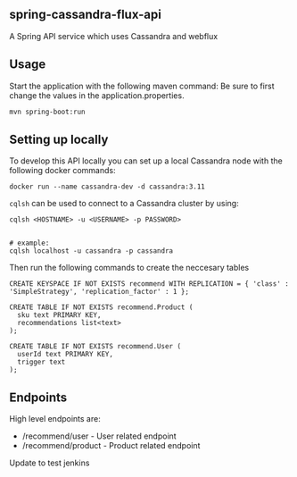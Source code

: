 ## spring-cassandra-flux-api
A Spring API service which uses Cassandra and webflux

## Usage

Start the application with the following maven command:
Be sure to first change the values in the application.properties.

```sh
mvn spring-boot:run
```

## Setting up locally

To develop this API locally you can set up a local Cassandra node with the following docker commands:

```
docker run --name cassandra-dev -d cassandra:3.11
```

`cqlsh` can be used to connect to a Cassandra cluster by using:
```
cqlsh <HOSTNAME> -u <USERNAME> -p PASSWORD>

 
# example:
cqlsh localhost -u cassandra -p cassandra
```

Then run the following commands to create the neccesary tables
```
CREATE KEYSPACE IF NOT EXISTS recommend WITH REPLICATION = { 'class' : 'SimpleStrategy', 'replication_factor' : 1 };
 
CREATE TABLE IF NOT EXISTS recommend.Product (
  sku text PRIMARY KEY,
  recommendations list<text>
);
 
CREATE TABLE IF NOT EXISTS recommend.User (
  userId text PRIMARY KEY,
  trigger text
);
```

## Endpoints
High level endpoints are:
* /recommend/user - User related endpoint
* /recommend/product - Product related endpoint

Update to test jenkins

